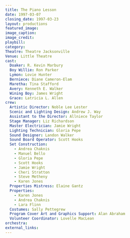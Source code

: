 ```yaml
---
title: The Piano Lesson
date: 1997-03-07
closing_date: 1997-03-23
layout: productions
featured_image: 
image_caption:
image_credit:
playbill: 
category: 
Theatre: Theatre Jacksonville
Venue: Little Theatre
cast:
  Doaker: R. Kevin Marbury
  Boy Willie: Ron Parker
  Lymon: Lovie Hunter
  Berniece: Diane Cameron-Elam
  Maretha: Tina Stafford
  Avery: Kenneth E. Walker
  Wining Boy: James Wright
  Grace: Latricia L. Allen
crew:
  Artistic Director: Noble Lee Lester
  Scenic and Lighting Design: Andrew J. Way
  Assistant to the Director: Allniece Taylor
  Stage Manager: Liz Richardson
  Master Electrician: Jamie Wright
  Lighting Technician: Gloria Pepe
  Sound Designer: Landon Walker
  Sound Board Operator: Scott Hooks
  Set Construction: 
    - Andrea Chaknis
    - Manuel Bello
    - Gloria Pepe
    - Scott Hooks
    - Jamie Wright
    - Cheri Stratton
    - Steve Metheny
    - Karen Jones
  Properties Mistress: Elaine Gantz
  Properties: 
    - Karen Jones
    - Andrea Chaknis
    - Lara Flinn
  Costumes: Sally Pettegrew
  Program Cover Art and Graphics Support: Alan Abraham
  Volunteer Coordinator: Lovelle MacLean
orchestra:
external_links:
---
```

